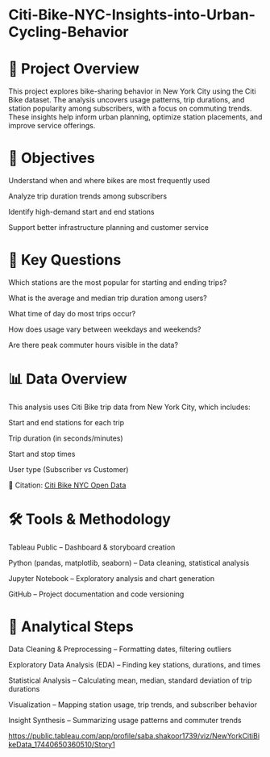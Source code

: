 # Citi-Bike-NYC-Insights-into-Urban-Cycling-Behavior
# 📌 Project Overview
This project explores bike-sharing behavior in New York City using the Citi Bike dataset. The analysis uncovers usage patterns, trip durations, and station popularity among subscribers, with a focus on commuting trends. These insights help inform urban planning, optimize station placements, and improve service offerings.
# 🎯 Objectives
Understand when and where bikes are most frequently used

Analyze trip duration trends among subscribers

Identify high-demand start and end stations

Support better infrastructure planning and customer service
# 🔎 Key Questions
Which stations are the most popular for starting and ending trips?

What is the average and median trip duration among users?

What time of day do most trips occur?

How does usage vary between weekdays and weekends?

Are there peak commuter hours visible in the data?
# 📊 Data Overview
This analysis uses Citi Bike trip data from New York City, which includes:

Start and end stations for each trip

Trip duration (in seconds/minutes)

Start and stop times

User type (Subscriber vs Customer)

📖 Citation: [Citi Bike NYC Open Data](https://www.kaggle.com/datasets/ryanmcummings/citi-bike-data)
# 🛠️ Tools & Methodology

Tableau Public – Dashboard & storyboard creation

Python (pandas, matplotlib, seaborn) – Data cleaning, statistical analysis

Jupyter Notebook – Exploratory analysis and chart generation

GitHub – Project documentation and code versioning
# 🔹 Analytical Steps

Data Cleaning & Preprocessing – Formatting dates, filtering outliers

Exploratory Data Analysis (EDA) – Finding key stations, durations, and times

Statistical Analysis – Calculating mean, median, standard deviation of trip durations

Visualization – Mapping station usage, trip trends, and subscriber behavior

Insight Synthesis – Summarizing usage patterns and commuter trends

https://public.tableau.com/app/profile/saba.shakoor1739/viz/NewYorkCitiBikeData_17440650360510/Story1
